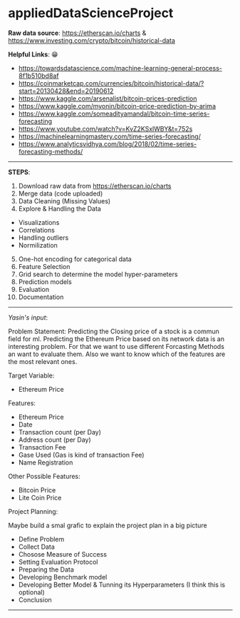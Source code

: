 # appliedDataScienceProject


**Raw data source**: https://etherscan.io/charts & https://www.investing.com/crypto/bitcoin/historical-data

**Helpful Links**: :grin:
- https://towardsdatascience.com/machine-learning-general-process-8f1b510bd8af
- https://coinmarketcap.com/currencies/bitcoin/historical-data/?start=20130428&end=20190612
- https://www.kaggle.com/arsenalist/bitcoin-prices-prediction
- https://www.kaggle.com/myonin/bitcoin-price-prediction-by-arima
- https://www.kaggle.com/someadityamandal/bitcoin-time-series-forecasting
- https://www.youtube.com/watch?v=KvZ2KSxlWBY&t=752s
- https://machinelearningmastery.com/time-series-forecasting/
- https://www.analyticsvidhya.com/blog/2018/02/time-series-forecasting-methods/
 
-------------------------------------------------------------------
**STEPS**:
1. Download raw data from https://etherscan.io/charts
2. Merge data (code uploaded)
3. Data Cleaning (Missing Values)
4. Explore & Handling the Data
  - Visualizations
  - Correlations
  - Handling outliers
  - Normilization
5. One-hot encoding for categorical data
6. Feature Selection
7. Grid search to determine the model hyper-parameters
8. Prediction models
9. Evaluation
10. Documentation
-------------------------------------------------------------------
*Yasin's input*:

Problem Statement:
Predicting the Closing price of a stock is a commun field for ml. 
Predicting the Ethereum Price based on its network data is an interesting problem. 
For that we want to use different Forcasting Methods an want to evaluate them. Also we want to know which of the features are the most relevant ones. 

Target Variable:
- Ethereum Price

Features:
- Ethereum Price
- Date
- Transaction count (per Day)
- Address count (per Day)
- Transaction Fee
- Gase Used (Gas is kind of transaction Fee)
- Name Registration

Other Possible Features:
- Bitcoin Price
- Lite Coin Price

Project Planning:

Maybe build a smal grafic to explain the project plan in a big picture
- Define Problem
- Collect Data
- Chosose Measure of Success
- Setting Evaluation Protocol
- Preparing the Data
- Developing Benchmark model
- Developing Better Model & Tunning its Hyperparameters (I think this is optional)
- Conclusion
-------------------------------------------------------------------
